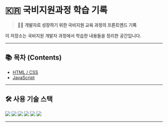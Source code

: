 # 🇰🇷 국비지원과정 학습 기록

> 👩‍💻 **개발자로 성장하기 위한 국비지원 교육 과정의 프론트엔드 기록**

이 저장소는 국비지원 개발자 과정에서 학습한 내용들을 정리한 공간입니다.  


---

## 📚 목차 (Contents)

- [HTML / CSS](#html--css)
- [JavaScript](#javascript)


---

## 🛠 사용 기술 스택

<img src="https://img.shields.io/badge/HTML5-E34F26?style=for-the-badge&logo=html5&logoColor=white" />
<img src="https://img.shields.io/badge/CSS3-1572B6?style=for-the-badge&logo=css3&logoColor=white" />
<img src="https://img.shields.io/badge/JavaScript-F7DF1E?style=for-the-badge&logo=javascript&logoColor=black" />
<img src="https://img.shields.io/badge/React-61DAFB?style=for-the-badge&logo=react&logoColor=black" />
<img src="https://img.shields.io/badge/Node.js-339933?style=for-the-badge&logo=node.js&logoColor=white" />
<img src="https://img.shields.io/badge/Express-000000?style=for-the-badge&logo=express&logoColor=white" />

---



